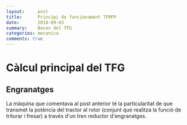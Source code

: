 ```yaml
---
layout:     post
title:      Principi de funcionament TFMFP
date:       2018-09-03
summary:    Bases del TFG
categories: mecanica
comments: true
---
```

# Càlcul principal del TFG

## Engranatges

La màquina que comentava al post anterior té la particularitat de que transmet
la potència del tractor al rotor (conjunt que realitza la funció de triturar i fresar)
a través d'un tren reductor d'engranatges.